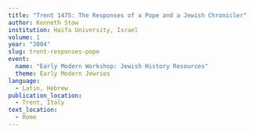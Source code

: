 ```yaml
---
title: "Trent 1475: The Responses of a Pope and a Jewish Chronicler"
author: Kenneth Stow
institution: Haifa University, Israel
volume: 1
year: "2004"
slug: trent-responses-pope
event:
  name: "Early Modern Workshop: Jewish History Resources"
  theme: Early Modern Jewries
language:
  - Latin, Hebrew
publication_location:
  - Trent, Italy
text_location:
  - Rome
---
```

